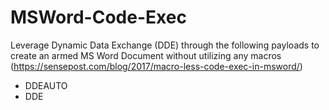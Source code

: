 # MSWord-Code-Exec
Leverage Dynamic Data Exchange (DDE) through the following payloads to create an armed MS Word Document
without utilizing any macros (https://sensepost.com/blog/2017/macro-less-code-exec-in-msword/) 
* DDEAUTO
* DDE
